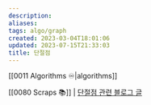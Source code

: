 ```yaml
---
description:
aliases: 
tags: algo/graph 
created: 2023-03-04T18:01:06
updated: 2023-07-15T21:33:03
title: 단절점
---
```

[[0011 Algorithms ♾️|algorithms]]

[[0080 Scraps 📚]] | [단절점 관련 블로그 글](https://bowbowbow.tistory.com/3)
